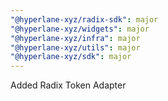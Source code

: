 ```yaml
---
"@hyperlane-xyz/radix-sdk": major
"@hyperlane-xyz/widgets": major
"@hyperlane-xyz/infra": major
"@hyperlane-xyz/utils": major
"@hyperlane-xyz/sdk": major
---
```


Added Radix Token Adapter
